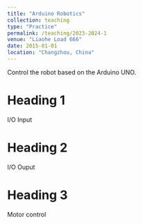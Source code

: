 ```yaml
---
title: "Arduino Robotics"
collection: teaching
type: "Practice"
permalink: /teaching/2023-2024-1
venue: "Liaohe Load 666"
date: 2015-01-01
location: "Changzhou, China"
---
```


Control the robot based on the Arduino UNO.


Heading 1
======
I/O Input

Heading 2
======
I/O Ouput

Heading 3
======
Motor control